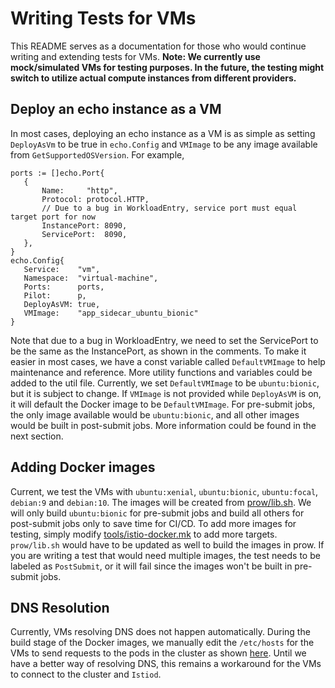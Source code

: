 
# Writing Tests for VMs

This README serves as a documentation for those who would continue writing and extending tests for VMs.
**Note: We currently use mock/simulated VMs for testing purposes. In the future, the testing might switch
to utilize actual compute instances from different providers.**

## Deploy an echo instance as a VM

In most cases, deploying an echo instance as a VM is as simple as setting `DeployAsVm` to be true in `echo.Config`
and `VMImage` to be any image available from `GetSupportedOSVersion`. For example,
```
ports := []echo.Port{
   {
       Name:     "http",
       Protocol: protocol.HTTP,
       // Due to a bug in WorkloadEntry, service port must equal target port for now
       InstancePort: 8090,
       ServicePort:  8090,
   },
}
echo.Config{
   Service:    "vm",
   Namespace:  "virtual-machine",
   Ports:      ports,
   Pilot:      p,
   DeployAsVM: true,
   VMImage:    "app_sidecar_ubuntu_bionic"
}
```
Note that due to a bug in WorkloadEntry, we need to set the ServicePort to be the same as the InstancePort, as shown in
the comments. To make it easier in most cases, we have a const variable called `DefaultVMImage` to help maintenance
and reference. More utility functions and variables could be added to the util file. Currently, we set `DefaultVMImage`
to be `ubuntu:bionic`, but it is subject to change. If `VMImage` is not
provided while `DeployAsVM` is on, it will default the Docker image to be `DefaultVMImage`. For pre-submit jobs, the
only image available would be `ubuntu:bionic`, and all other images would be built in post-submit jobs. More information
could be found in the next section.

## Adding Docker images
Current, we test the VMs with `ubuntu:xenial`, `ubuntu:bionic`, `ubuntu:focal`, `debian:9` and `debian:10`. The images
will be created from [prow/lib.sh](https://github.com/istio/istio/blob/master/prow/lib.sh). We will only build
`ubuntu:bionic` for pre-submit jobs and build all others for post-submit jobs only to save time for CI/CD. To add more
images for testing, simply modify [tools/istio-docker.mk](https://github.com/istio/istio/blob/master/tools/istio-docker.mk)
to add more targets. `prow/lib.sh` would have to be updated as well to build the images in prow. If you are writing
a test that would need multiple images, the test needs to be labeled as `PostSubmit`, or it will fail since the
images won't be built in pre-submit jobs.

## DNS Resolution
Currently, VMs resolving DNS does not happen automatically. During the build stage of the Docker images, we manually
edit the `/etc/hosts` for the VMs to send requests to the pods in the cluster as shown [here](https://github.com/istio/istio/blob/9eff11ae3c6271ee06ee6d4d57a22a33749614a4/pkg/test/framework/components/echo/kube/deployment.go#L233-L234).
Until we have a better way of resolving DNS, this remains a workaround for the VMs to connect to the cluster and `Istiod`.

